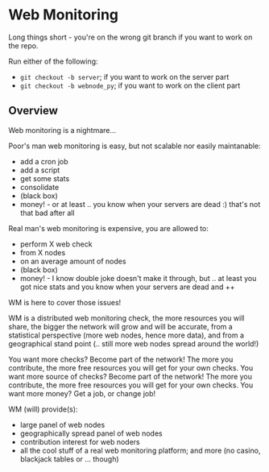 # Web Monitoring

Long things short - you're on the wrong git branch if you want to work on the repo.

Run either of the following:

- ```git checkout -b server```; if you want to work on the server part
- ```git checkout -b webnode_py```; if you want to work on the client part

## Overview

Web monitoring is a nightmare...

Poor's man web monitoring is easy, but not scalable nor easily maintanable:

- add a cron job
- add a script
- get some stats
- consolidate
- (black box)
- money! - or at least .. you know when your servers are dead :) that's not that bad after all

Real man's web monitoring is expensive, you are allowed to:

- perform X web check
- from X nodes
- on an average amount of nodes
- (black box)
- money! - I know double joke doesn't make it through, but .. at least you got nice stats and you know when your servers are dead and ++

WM is here to cover those issues!

WM is a distributed web monitoring check, the more resources you will share, the bigger the network will grow and will be accurate, from a statistical perspective (more web nodes, hence more data), and from a geographical stand point (.. still more web nodes spread around the world!)

You want more checks? Become part of the network! The more you contribute, the more free resources you will get for your own checks.
You want more source of checks? Become part of the network! The more you contribute, the more free resources you will get for your own checks.
You want more money? Get a job, or change job!

WM (will) provide(s):

- large panel of web nodes
- geographically spread panel of web nodes
- contribution interest for web noders
- all the cool stuff of a real web monitoring platform; and more (no casino, blackjack tables or ... though)
